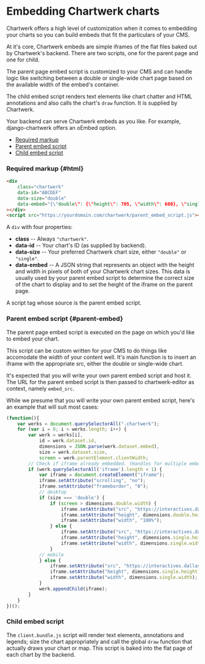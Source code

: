 # Embedding Chartwerk charts

Chartwerk offers a high level of customization when it comes to embedding your charts so you can build embeds that fit the particulars of your CMS.

At it's core, Chartwerk embeds are simple iframes of the flat files baked out by Chartwerk's backend. There are two scripts, one for the parent page and one for child.

The parent page embed script is customized to your CMS and can handle logic like switching between a double or single-wide chart page based on the available width of the embed's container.

The child embed script renders text elements like chart chatter and HTML annotations and also calls the chart's `draw` function. It is supplied by Chartwerk.

Your backend can serve Chartwerk embeds as you like. For example, django-chartwerk offers an oEmbed option.

- [Required markup](#html)
- [Parent embed script](#parent-embed)
- [Child embed script](#child-embed)


### Required markup {#html}

```html
<div
    class="chartwerk"
    data-id="ABCDEF"
    data-size="double"
    data-embed="{\"double\": {\"height\": 705, \"width\": 600}, \"single\": {\"height\": 431, \"width\": 290}}"
></div>
<script src="https://yourdomain.com/chartwerk/parent_embed_script.js"></script>
```

A `div` with four properties:

- **class** -- Always `"chartwerk"`.
- **data-id** -- Your chart's ID (as supplied by backend).
- **data-size** -- Your preferred Chartwerk chart size, either `"double"` or `"single"`.
- **data-embed** -- A JSON string that represents an object with the height and width in pixels of both of your Chartwerk chart sizes. This data is usually used by your parent embed script to determine the correct size of the chart to display and to set the height of the iframe on the parent page.

A script tag whose source is the parent embed script.

### Parent embed script {#parent-embed}

The parent page embed script is executed on the page on which you'd like to embed your chart.

This script can be custom written for your CMS to do things like accomodate the width of your content well. It's main function is to insert an iframe with the appropriate src, either the double or single-wide chart.

It's expected that you will write your own parent embed script and host it. The URL for the parent embed script is then passed to chartwerk-editor as context, namely `embed_src`.

While we presume that you will write your own parent embed script, here's an example that will suit most cases:

```javascript
(function(){
    var werks = document.querySelectorAll(".chartwerk");
    for (var i = 0; i < werks.length; i++) {
        var werk = werks[i],
            id = werk.dataset.id,
            dimensions = JSON.parse(werk.dataset.embed),
            size = werk.dataset.size,
            screen = werk.parentElement.clientWidth;
        // Check if iframe already embedded. (Handles for multiple embedded charts...)
        if (werk.querySelectorAll('iframe').length < 1) {
            var iframe = document.createElement("iframe");
            iframe.setAttribute("scrolling", "no");
            iframe.setAttribute("frameborder", "0");
            // desktop
            if (size === 'double') {
                if (screen > dimensions.double.width) {
                    iframe.setAttribute("src", "https://interactives.dallasnews.com/chartwerk/2.0/"+id+".html");
                    iframe.setAttribute("height", dimensions.double.height);
                    iframe.setAttribute("width", "100%");
                } else {
                    iframe.setAttribute("src", "https://interactives.dallasnews.com/chartwerk/2.0/"+id+"_single.html");
                    iframe.setAttribute("height", dimensions.single.height);
                    iframe.setAttribute("width", dimensions.single.width);
                }
            // mobile
            } else {
                iframe.setAttribute("src", "https://interactives.dallasnews.com/chartwerk/2.0/"+id+"_single.html");
                iframe.setAttribute("height", dimensions.single.height);
                iframe.setAttribute("width", dimensions.single.width);
            }
            werk.appendChild(iframe);
        }
    }
})();
```

### Child embed script

The `client.bundle.js` script will render text elements, annotations and legends; size the chart appropriately and call the global `draw` function that actually draws your chart or map. This script is baked into the flat page of each chart by the backend.



